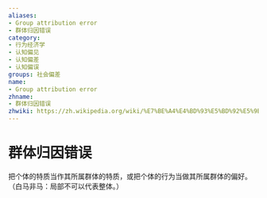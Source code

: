 ```yaml
---
aliases:
- Group attribution error
- 群体归因错误
category:
- 行为经济学
- 认知偏见
- 认知偏差
- 认知偏误
groups: 社会偏差
name:
- Group attribution error
zhname:
- 群体归因错误
zhwiki: https://zh.wikipedia.org/wiki/%E7%BE%A4%E4%BD%93%E5%BD%92%E5%9B%A0%E9%94%99%E8%AF%AF
---
```


# 群体归因错误

把个体的特质当作其所属群体的特质，或把个体的行为当做其所属群体的偏好。（白马非马：局部不可以代表整体。）
